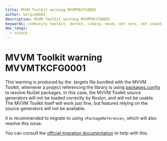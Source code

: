 ```yaml
---
title: MVVM Toolkit warning MVVMTKCFG0002
author: Sergio0694
description: MVVM Toolkit warning MVVMTKCFG0002
keywords: community toolkit, dotnet, csharp, mvvm, net core, net standard, source generators
dev_langs:
  - csharp
---
```


# MVVM Toolkit warning MVVMTKCFG0001

This warning is produced by the .targets file bundled with the MVVM Toolkit, whenever a project referencing the library is using [packages.config](https://learn.microsoft.com/nuget/reference/packages-config) to resolve NuGet packages. In this case, the MVVM Toolkit source generators will not be loaded correctly by Roslyn, and will not be usable. The MVVM Toolkit itself will work just fine, but features relying on the source generators will not be available.

It is recommended to migrate to using `<PackageReference>`, which will also resolve this issue.

You can consult the [official migration documentation](https://learn.microsoft.com/nuget/consume-packages/migrate-packages-config-to-package-reference) to help with this.

